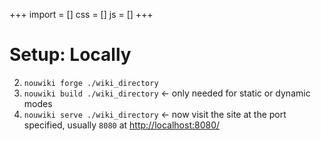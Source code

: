 +++
import = []
css = []
js = []
+++

# Setup: Locally

2. `nouwiki forge ./wiki_directory`
3. `nouwiki build ./wiki_directory` <- only needed for static or dynamic modes
4. `nouwiki serve ./wiki_directory` <- now visit the site at the port specified, usually `8080` at [http://localhost:8080/](http://localhost:8080/)
<!-- -->